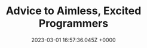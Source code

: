 ---
title: "Advice to Aimless, Excited Programmers"
link: "https://prog21.dadgum.com/80.html"
date: "2023-03-01 16:57:36.045Z +0000"
description: 
category: "articles"
---